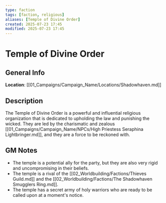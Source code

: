 ```yaml
---
type: faction
tags: [faction, religious]
aliases: [Temple of Divine Order]
created: 2025-07-23 17:45
modified: 2025-07-23 17:45
---
```

# Temple of Divine Order

## General Info
**Location**: [[01_Campaigns/Campaign_Name/Locations/Shadowhaven.md]]

## Description
The Temple of Divine Order is a powerful and influential religious organization that is dedicated to upholding the law and punishing the wicked. They are led by the charismatic and zealous [[01_Campaigns/Campaign_Name/NPCs/High Priestess Seraphina Lightbringer.md]], and they are a force to be reckoned with.

## GM Notes
- The temple is a potential ally for the party, but they are also very rigid and uncompromising in their beliefs.
- The temple is a rival of the [[02_Worldbuilding/Factions/Thieves Guild.md]] and the [[02_Worldbuilding/Factions/The Shadowhaven Smugglers Ring.md]].
- The temple has a secret army of holy warriors who are ready to be called upon at a moment's notice.